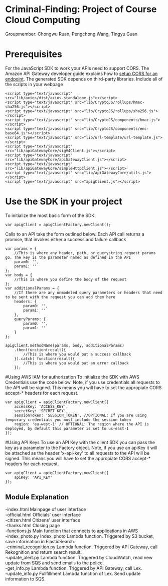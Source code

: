# Criminal-Finding: Project of Course Cloud Computing
Groupmember: Chongwu Ruan, Pengchong Wang, Tingyu Guan 

# Prerequisites
For the JavaScript SDK to work your APIs need to support CORS. The Amazon API Gateway developer guide explains how to [setup CORS for an endpoint]().
The generated SDK depends on third-party libraries. Include all of the scripts in your webpage

    <script type="text/javascript" src="lib/axios/dist/axios.standalone.js"></script>
    <script type="text/javascript" src="lib/CryptoJS/rollups/hmac-sha256.js"></script>
    <script type="text/javascript" src="lib/CryptoJS/rollups/sha256.js"></script>
    <script type="text/javascript" src="lib/CryptoJS/components/hmac.js"></script>
    <script type="text/javascript" src="lib/CryptoJS/components/enc-base64.js"></script>
    <script type="text/javascript" src="lib/url-template/url-template.js"></script>
    <script type="text/javascript" src="lib/apiGatewayCore/sigV4Client.js"></script>
    <script type="text/javascript" src="lib/apiGatewayCore/apiGatewayClient.js"></script>
    <script type="text/javascript" src="lib/apiGatewayCore/simpleHttpClient.js"></script>
    <script type="text/javascript" src="lib/apiGatewayCore/utils.js"></script>
    <script type="text/javascript" src="apigClient.js"></script>

# Use the SDK in your project

To initialize the most basic form of the SDK:

```
var apigClient = apigClientFactory.newClient();
```

Calls to an API take the form outlined below. Each API call returns a promise, that invokes either a success and failure callback

```
var params = {
    //This is where any header, path, or querystring request params go. The key is the parameter named as defined in the API
    param0: '',
    param1: ''
};
var body = {
    //This is where you define the body of the request
};
var additionalParams = {
    //If there are any unmodeled query parameters or headers that need to be sent with the request you can add them here
    headers: {
        param0: '',
        param1: ''
    },
    queryParams: {
        param0: '',
        param1: ''
    }
};

apigClient.methodName(params, body, additionalParams)
    .then(function(result){
        //This is where you would put a success callback
    }).catch( function(result){
        //This is where you would put an error callback
    });
```

#Using AWS IAM for authorization
To initialize the SDK with AWS Credentials use the code below. Note, if you use credentials all requests to the API will be signed. This means you will have to set the appropiate CORS accept-* headers for each request.

```
var apigClient = apigClientFactory.newClient({
    accessKey: 'ACCESS_KEY',
    secretKey: 'SECRET_KEY',
    sessionToken: 'SESSION_TOKEN', //OPTIONAL: If you are using temporary credentials you must include the session token
    region: 'eu-west-1' // OPTIONAL: The region where the API is deployed, by default this parameter is set to us-east-1
});
```

#Using API Keys
To use an API Key with the client SDK you can pass the key as a parameter to the Factory object. Note, if you use an apiKey it will be attached as the header 'x-api-key' to all requests to the API will be signed. This means you will have to set the appropiate CORS accept-* headers for each request.

```
var apigClient = apigClientFactory.newClient({
    apiKey: 'API_KEY'
});
```
## Module Explanation
-index.html     Mainpage of user interface <br> 
-official.html      Officials' user interface <br> 
-citizen.html       Citizens' user interface    <br> 
-thanks.html        Closing page<br> 
-functions.js       Main function that connects to applications in AWS<br> 
-index_photo.py       Index_photo Lambda function. Triggered by S3 bucket, save information in ElasticSearch.<br> 
-criminal_recognition.py    Lambda function. Triggered by API Gateway, call Rekognition and return search result.<br> 
-update_alert.py         Lambda function. Triggered by CloudWatch, read new update from SQS and send emails to the police.<br> 
-get_info.py        Lambda function. Triggered by API Gateway, call Lex.<br> 
-update_info.py     Fullfillment Lambda function of Lex. Send update information to SQS.<br> 

